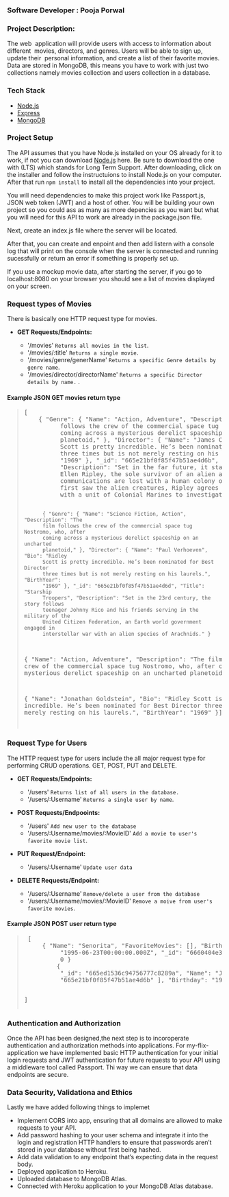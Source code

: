 ### Software Developer : Pooja Porwal

### Project Description:

The web  application will provide users with access to information about different  movies, directors, and genres. Users will be able to sign up, update their  personal information, and create a list of their favorite movies. Data are stored in MongoDB, this means you have to work with just two collections namely movies collection and users collection in a database.

### Tech Stack

- [Node.js](https://nodejs.org/en)
- [Express](https://expressjs.com/)
- [MongoDB](https://www.mongodb.com/)

### Project Setup

The API assumes that you have Node.js installed on your OS already for it to work, if not you can download [Node.js](https://nodejs.org/en) here. Be sure to download the one with (LTS) which stands for Long Term Support. After downloading, click on the installer and follow the instructuions to install Node.js on your computer. After that run `npm install` to install all the dependencies into your project.

You will need dependencies to make this project work like Passport.js, JSON web token (JWT) and a host of other. You will be building your own project so you could ass as many as more depencies as you want but what you will need for this API to work are already in the package.json file.

Next, create an index.js file where the server will be located.

After that, you can create and enpoint and then add listern with a console log that will print on the console when the server is connected and running sucessfully or return an error if something is properly set up.

If you use a mockup movie data, after starting the server, if you go to localhost:8080 on your browser you should see a list of movies displayed on your screen.

### Request types of Movies

There is basically one HTTP request type for movies.

- **GET Requests/Endpoints:**

  - '/movies' `Returns all movies in the list`.
  - '/movies/:title' `Returns a single movie`.
  - '/movies/genre/generName' `Returns a specific Genre details by genre name`.
  - '/movies/director/directorName' `Returns a specific Director details by name.` .

#### Example JSON GET movies return type

<blockquote>
<pre>
[
    { "Genre": { "Name": "Action, Adventure", "Description": "The film
          follows the crew of the commercial space tug Nostromo, who, after
          coming across a mysterious derelict spaceship on an uncharted
          planetoid," }, "Director": { "Name": "James Cameron", "Bio": "Ridley
          Scott is pretty incredible. He’s been nominated for Best Director
          three times but is not merely resting on his laurels.", "BirthYear":
          "1969" }, "_id": "665e21bf0f85f47b51ae4d6b", "Title": "Aliens",
          "Description": "Set in the far future, it stars Sigourney Weaver as
          Ellen Ripley, the sole survivor of an alien attack on her ship. When
          communications are lost with a human colony on the moon where her crew
          first saw the alien creatures, Ripley agrees to return to the site
          with a unit of Colonial Marines to investigate." },

          { "Genre": { "Name": "Science Fiction, Action", "Description": "The
          film follows the crew of the commercial space tug Nostromo, who, after
          coming across a mysterious derelict spaceship on an uncharted
          planetoid," }, "Director": { "Name": "Paul Verhoeven", "Bio": "Ridley
          Scott is pretty incredible. He’s been nominated for Best Director
          three times but is not merely resting on his laurels.", "BirthYear":
          "1969" }, "_id": "665e21bf0f85f47b51ae4d6d", "Title": "Starship
          Troopers", "Description": "Set in the 23rd century, the story follows
          teenager Johnny Rico and his friends serving in the military of the
          United Citizen Federation, an Earth world government engaged in
          interstellar war with an alien species of Arachnids." }

{ "Name": "Action, Adventure", "Description": "The film follows the
crew of the commercial space tug Nostromo, who, after coming across a
mysterious derelict spaceship on an uncharted planetoid," }

{ "Name": "Jonathan Goldstein", "Bio": "Ridley Scott is pretty
incredible. He’s been nominated for Best Director three times but is
not merely resting on his laurels.", "BirthYear": "1969" }]

</pre>
</blockquote>

### Request Type for Users

The HTTP request type for users include the all major request type for performing CRUD operations. GET, POST, PUT and DELETE.

- **GET Requests/Endpoints:**

  - '/users' `Returns list of all users in the database.`
  - '/users/:Username' `Returns a single user by name`.

- **POST Requests/Endpooints:**

  - '/users' `Add new user to the database`
  - '/users/:Username/movies/:MovieID' `Add a movie to user's favorite movie list`.

- **PUT Request/Endpoint:**

  - '/users/:Username' `Update user data`

- **DELETE Requests/Endpoint:**
  - '/users/:Username' `Remove/delete a user from the database`
  - '/users/:Username/movies/:MovieID' `Remove a moive from user's favorite movies`.

#### Example JSON POST user return type

<blockquote>
 <pre>
 [
     { "Name": "Senorita", "FavoriteMovies": [], "Birthday":
          "1995-06-23T00:00:00.000Z", "_id": "6660404e309ec80a85024cd8", "__v":
          0 }
         {
          "_id": "665ed1536c94756777c8289a", "Name": "Joe", "FavoriteMovies": [
          "665e21bf0f85f47b51ae4d6b" ], "Birthday": "1978-06-19T00:00:00.000Z" }
     
 ]
</pre>
</blockquote>

### Authentication and Authorization

Once the API has been designed,the next step is to incoroperate authentication and authorization methods into applications. For my-flix-application we have implemented basic HTTP authentication for your initial login requests and JWT authentication for future requests to your API using a middleware tool called Passport. Thi way we can ensure that data endpoints are secure.

### Data Security, Validationa and Ethics

Lastly we have added following things to implemet

- Implement CORS into app, ensuring that all domains are allowed to make requests to your API.
- Add password hashing to your user schema and integrate it into the login and registration HTTP handlers to ensure that passwords aren’t stored in your database without first being hashed.
- Add data validation to any endpoint that’s expecting data in the request body.
- Deployed application to Heroku.
- Uploaded database to MongoDB Atlas.
- Connected with Heroku application to your MongoDB Atlas database.

